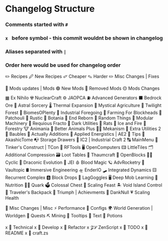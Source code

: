 # Changelog Structure

### Comments started with `#`
### `x ` before symbol - this commit wouldnt be shown in changelog
### Aliases separated with `|`

### Order here would be used for changelog order


✏️ Recipes
  🖉 New Recipes
  ✐ Cheaper
  ✎ Harder
  ✏ Misc Changes | Fixes

🔵 Mods updates | Mods
  🟢 New Mods
  🔴 Removed Mods
  🟡 Mods Changes
  ▦ Ex Nihilo
  ☢️ NuclearCraft
  ⚙️ JAOPCA
  ⛽ Advanced Generators
  ⬛ Bedrock Ore
  🌠 Astral Sorcery
  🌡️ Thermal Expansion
  🌱 Mystical Agriculture
  🌳 Twilight Forest
  🌴 BiomesOPlenty
  🌸 Industrial Foregoing
  🌾 Farming For Blockheads
  🌿 Patchouli
  🍁 Rustic
  🍃 Botania
  🍇 End Reborn
  🎲 Random Things
  🏦 Modular Machinery
  🏪 Requious Fracto
  🏴 Dark Utilities
  🐀 Rats
  🐉 Ice and Fire
  🐝 Forestry
  🐮 Animania
  🐻 Better Animals Plus
  👨‍🏭 Mekanism
  👿 Extra Utilities 2
  💍 Baubles
  💼 Actually Additions
  💽 Applied Energistics | AE2
  📑 Tips
  📙 AkashicTome
  📭 Storage Drawers
  🔌 IC2 | Industrial Craft 2
  🔠 MainMenu
  🔨 Tinker's Construct | TCon
  🔩 RFTools
  🖥 OpenComputers
  🖽 LittleTiles
  🗂️ Additional Compression
  🗃️ Loot Tables
  🦯 Thaumcraft
  🧃 OpenBlocks
  🧙‍♂️ Cyclic
  🧬 Draconic Evolution
  🧻 JEI
  🩸 Blood Magic
  🪐 AdvRocketry
  🚄 Vaultopic
  🛢️ Immersive Engineering
  🛸 EnderIO
  🛹 Integrated Dynamics
  🟨 Recurrent Complex
  🅱 Block Drops
  🥽 LagGoggles
  🖥️ Deep Mob Learning
  🍹 Nutrition
  🙋‍♀️ Quark
  🗳️ Colossal Chest
  🍗 Scaling Feast
  🏝️ Void Island Control
  🎒 Traveler's Backpack
  🛂 Triumph | Achievments
  🍱 DankNull
  💗 Scaling Health

🔄 Misc Changes | Misc
  ⚡ Performance
  🧩 Configs
  🌍 World Generation | Worldgen
  📖 Quests
  ⛏️ Mining
  📑 Tooltips
  📜 Text
  🍯 Potions

x 🧱 Technical
  x 🚧 Develop
  x 🧹 Refactor
  x 𝓩𝒮 ZenScript
  x 📝 TODO
  x 📃 README
  x 🧮 craft.zs